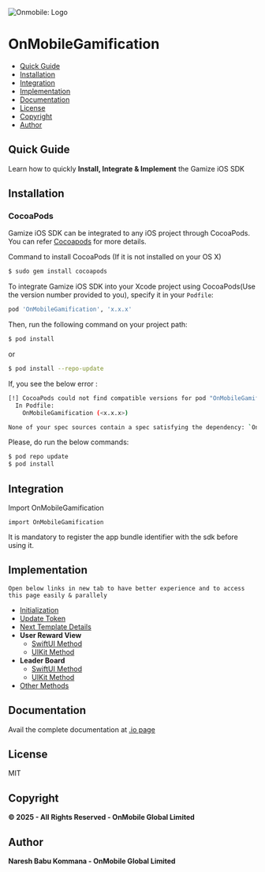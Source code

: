![Onmobile: Logo][logo]

# OnMobileGamification

- [Quick Guide](#quick-guide)
- [Installation](#installation)
- [Integration](#integration)
- [Implementation](#implementation)
- [Documentation](#documentation)
- [License](#license)
- [Copyright](#copyright)
- [Author](#author)

## Quick Guide
Learn how to quickly **Install, Integrate & Implement** the Gamize iOS SDK

## Installation

### CocoaPods

  Gamize iOS SDK can be integrated to any iOS project through CocoaPods. You can refer [Cocoapods][cocoapods] for more details.

  Command to install CocoaPods (If it is not installed on your OS X)

```bash
$ sudo gem install cocoapods
```

  To integrate Gamize iOS SDK into your Xcode project using CocoaPods(Use the version number provided to you), specify it in your `Podfile`:

```ruby
pod 'OnMobileGamification', 'x.x.x'
```

  Then, run the following command on your project path:

```bash
$ pod install
```
   or
```bash
$ pod install --repo-update
```

If, you see the below error :
```bash
[!] CocoaPods could not find compatible versions for pod "OnMobileGamification":
  In Podfile:
    OnMobileGamification (<x.x.x>)

None of your spec sources contain a spec satisfying the dependency: `OnMobileGamification (<x.x.x>)`.
```

Please, do run the below commands:
```bash
$ pod repo update
$ pod install
```

## Integration
Import OnMobileGamification
```
import OnMobileGamification
```

It is mandatory to register the app bundle identifier with the sdk before using it.

## Implementation
`Open below links in new tab to have better experience and to access this page easily & parallely`
- [Initialization][doc-initialization]
- [Update Token][doc-update-token]
- [Next Template Details][doc-next-template-details]
- **User Reward View**
  - [SwiftUI Method][doc-user-reward-view]
  - [UIKit Method][doc-user-reward-view-uikit]
- **Leader Board**
  - [SwiftUI Method][doc-leader-board]
  - [UIKit Method][doc-leader-board-uikit]
- [Other Methods][doc-other-methods]

## Documentation

<!-- ### Xcode Document
Download the [doccarchive][docc] from this [path][docc] and open in Xcode for detailed documentation -->

Avail the complete documentation at [.io page][githubpage] <!-- if browser didn't support please use [Xcode Document][docc] -->

## License
MIT

## Copyright
**© 2025 - All Rights Reserved - OnMobile Global Limited**

## Author
**Naresh Babu Kommana - OnMobile Global Limited**

[//]: # (These are reference links used in the body of this note and get stripped out when the markdown processor does its job. There is no need to format nicely because it shouldn't be seen. Thanks SO - http://stackoverflow.com/questions/4823468/store-comments-in-markdown-syntax)

[logo]: <http://t0.gstatic.com/images?q=tbn:ANd9GcQ7a6C5baa2f_3KA2zVpouH29tMGgRfcCn1PGuubySgbFbKuMxg>

[cocoapods]: <https://guides.cocoapods.org/using/getting-started.html#getting-started>
[docc]: <https://bitbucket.org/onmoec/onmobilegamificationpackage/src/21a2b60791a5/docc/OnMobileGamificationPackage.doccarchive.zip?>
[githubpage]: <https://onmo.github.io/OnMobileGamification/documentation/onmobilegamificationsdk>
[doc-other-methods]: <https://onmo.github.io/OnMobileGamification/documentation/onmobilegamificationsdk/gamification>
[doc-initialization]: <https://onmo.github.io/OnMobileGamification/documentation/onmobilegamificationsdk/gamification/initialize(with:and:languagecode:for:succedded:failed:)>
[doc-update-token]: <https://onmo.github.io/OnMobileGamification/documentation/onmobilegamificationsdk/gamification/update(userkey:succedded:failed:)>
[doc-next-template-details]: <https://onmo.github.io/OnMobileGamification/documentation/onmobilegamificationsdk/gamification/nexttemplatedetail(_:succedded:failed:)>
[doc-user-reward-view]: <https://onmo.github.io/OnMobileGamification/documentation/onmobilegamificationsdk/gamification/openrewardviewwithswiftui(name:isdailystreak:viewdisplaytype:didpresent:_:)>
[doc-user-reward-view-uikit]: <https://onmo.github.io/OnMobileGamification/documentation/onmobilegamificationsdk/gamification/openrewardviewwithuikit(name:isdailystreak:viewdisplaytype:backgroundcolor:viewcontroller:_:)>
[doc-leader-board]: <https://onmo.github.io/OnMobileGamification/documentation/onmobilegamificationsdk/gamification/leaderboardfor(_:didpresent:didshownavigation:)>
[doc-leader-board-uikit]: <https://onmo.github.io/OnMobileGamification/documentation/onmobilegamificationsdk/gamification/openleaderboardwithuikit(rulename:viewcontroller:didshownavigation:)>
